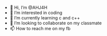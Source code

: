 - 👋 Hi, I’m @AHJ4H
- 👀 I’m interested in coding
- 🌱 I’m currently learning c and c++
- 💞️ I’m looking to collaborate on my classmate
- 📫 How to reach me on my fb

<!---
AHJ4H/AHJ4H is a ✨ special ✨ repository because its `README.md` (this file) appears on your GitHub profile.
You can click the Preview link to take a look at your changes.
--->
